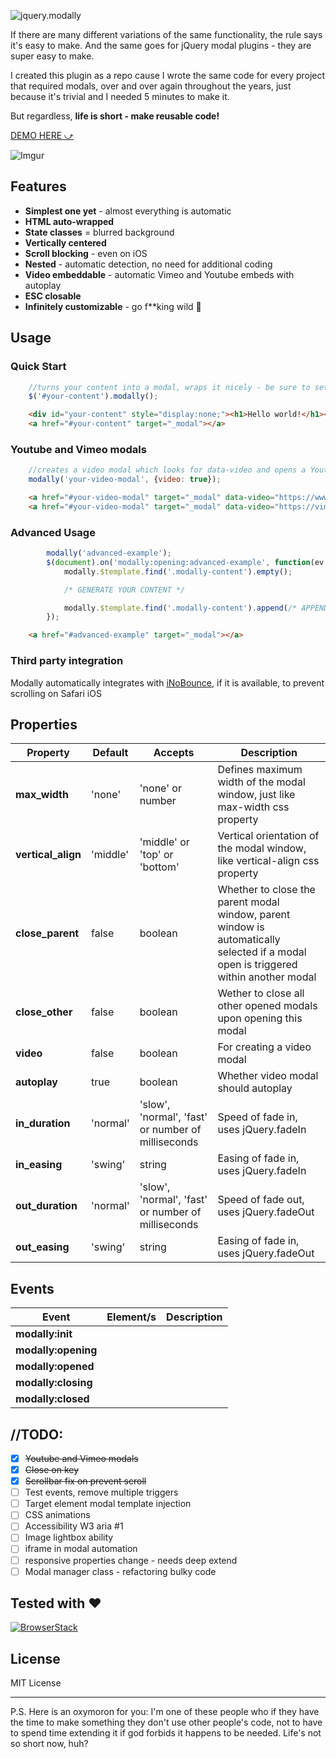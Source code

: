 ![jquery.modally](https://imgur.com/4OAlRoz.png)

If there are many different variations of the same functionality, the rule says it's easy to make. And the same goes for jQuery modal plugins - they are super easy to make.

I created this plugin as a repo cause I wrote the same code for every project that required modals, over and over again throughout the years, just because it's trivial and I needed 5 minutes to make it.

But regardless, **life is short - make reusable code!**

[DEMO HERE ⤻](http://stamat.github.io/jquery.modally/)

![Imgur](https://imgur.com/Zzg3FDx.png)

## Features
* **Simplest one yet** - almost everything is automatic
* **HTML auto-wrapped**
* **State classes** = blurred background
* **Vertically centered**
* **Scroll blocking** - even on iOS
* **Nested** - automatic detection, no need for additional coding
* **Video embeddable** - automatic Vimeo and Youtube embeds with autoplay
* **ESC closable**
* **Infinitely customizable** - go f**king wild 🎉

## Usage

### Quick Start
```javascript
	//turns your content into a modal, wraps it nicely - be sure to set it to display:none in CSS
	$('#your-content').modally();
```
```html
	<div id="your-content" style="display:none;"><h1>Hello world!</h1></div>
	<a href="#your-content" target="_modal"></a>
```

### Youtube and Vimeo modals

```javascript
	//creates a video modal which looks for data-video and opens a Youtube or Vimeo embed within your modal
	modally('your-video-modal', {video: true});
```
```html
	<a href="#your-video-modal" target="_modal" data-video="https://www.youtube.com/watch?v=u9QJo5fBADE"></a>
	<a href="#your-video-modal" target="_modal" data-video="https://vimeo.com/243244233"></a>
```

### Advanced Usage

```javascript
		modally('advanced-example');
		$(document).on('modally:opening:advanced-example', function(ev, e, modally) {
			modally.$template.find('.modally-content').empty();

			/* GENERATE YOUR CONTENT */

			modally.$template.find('.modally-content').append(/* APPEND YOUR CONTENT */);
		});
```
```html
	<a href="#advanced-example" target="_modal"></a>
```

### Third party integration
Modally automatically integrates with [iNoBounce](https://github.com/lazd/iNoBounce), if it is available, to prevent scrolling on Safari iOS



## Properties

Property | Default | Accepts | Description
-------- | ------- | ------- | -----------
**max_width** | 'none' | 'none' or number | Defines maximum width of the modal window, just like max-width css property
**vertical_align** | 'middle' | 'middle' or 'top' or 'bottom' | Vertical orientation of the modal window, like vertical-align css property
**close_parent** | false | boolean | Whether to close the parent modal window, parent window is automatically selected if a modal open is triggered within another modal
**close_other** | false | boolean | Wether to close all other opened modals upon opening this modal
**video** | false | boolean | For creating a video modal
**autoplay** | true | boolean | Whether video modal should autoplay
**in_duration** | 'normal' | 'slow', 'normal', 'fast' or number of milliseconds | Speed of fade in, uses jQuery.fadeIn
**in_easing** | 'swing' | string | Easing of fade in, uses jQuery.fadeIn
**out_duration** | 'normal' | 'slow', 'normal', 'fast' or number of milliseconds | Speed of fade out, uses jQuery.fadeOut
**out_easing** | 'swing' | string | Easing of fade in, uses jQuery.fadeOut

## Events

Event | Element/s | Description
----- | --------- | -----------
**modally:init** | |
**modally:opening** | |
**modally:opened** | |
**modally:closing** | |
**modally:closed** | |

## //TODO:

- [x] ~~Youtube and Vimeo modals~~
- [x] ~~Close on <ESC> key~~
- [x] ~~Scrollbar fix on prevent scroll~~
- [ ] Test events, remove multiple triggers
- [ ] Target element modal template injection
- [ ] CSS animations
- [ ] Accessibility W3 aria #1
- [ ] Image lightbox ability
- [ ] iframe in modal automation
- [ ] responsive properties change - needs deep extend
- [ ] Modal manager class - refactoring bulky code

## Tested with :heart:

[![BrowserStack](https://imgur.com/wfYoxvC.png)](https://www.browserstack.com/)

## License
MIT License

-------

P.S. Here is an oxymoron for you: I'm one of these people who if they have the time to make something they don't use other people's code, not to have to spend time extending it if god forbids it happens to be needed. Life's not so short now, huh?
